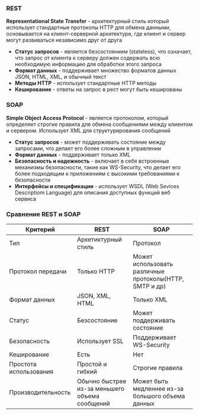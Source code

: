 ### REST 
**Representational State Transfer** - архитектурный стиль который использует стандартные протоколы HTTP для обмена данными, основывается на клиент-серверной архитектуре, где клиент и сервер могут развиваться независимо друг от друга 
- **Статус запросов** - является безсостоянием (stateless), что означает, что запрос от клиента к серверу должен содержать всю необходимую информацию для обработки этого запроса
- **Формат данных** - поддерживает множество форматов данных JSON, HTML, XML, и обычный текст
- **Методы HTTP** - использует стандартные HTTP методы
- **Кеширование** - ответы на запрос в рест могут быть кешированы
### SOAP
**Simple Object Access Protocol** - является протоколом, который определяет строгие правила для обмена сообщениями между клиентом и сервером. Использует XML для структурирования сообщений
- **Статус запросов** - может поддерживать состояние между запросами, что делает его более сложным в управлении 
- **Формат данных** - поддерживает только XML
- **Безопасность и надежность** - включает в себя встроенные механизмы безопасности, такие как WS-Security, что делает его более подходящим к приложениям с высокими требованиями к безопасности
- **Интерфейсы и спецификации** - использует WSDL (Web Sevices Descriptiom Language) для описания доступных функций веб сервиса
### Сравнение REST и SOAP

| Критерий               | REST                                           | SOAP                                                    |
| ---------------------- | ---------------------------------------------- | ------------------------------------------------------- |
| Тип                    | Архетиктурный стиль                            | Протокол                                                |
| Протокол передачи      | Только HTTP                                    | Может использовать различные протоколы(HTTP, SMTP и др) |
| Формат данных          | JSON, XML, HTML                                | Только XML                                              |
| Статус                 | Безсостояние                                   | Может поддерживать состояние                            |
| Безопасность           | Использует SSL                                 | Поддерживает WS-Security                                |
| Кеширование            | Есть                                           | Нет                                                     |
| Простота использования | Простой и гибкий                               | Строгие правила                                         |
| Производительность     | Обычно быстрее из-за меньшего объема сообщений | Может быть медленнее из-за большого объема данных       |
